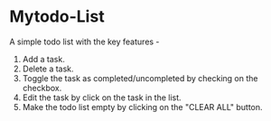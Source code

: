 # Mytodo-List
A simple todo list with the key features -
1) Add a task.
2) Delete a task.
3) Toggle the task as completed/uncompleted by checking on the checkbox.
4) Edit the task by click on the task in the list.
5) Make the todo list empty by clicking on the "CLEAR ALL" button.
